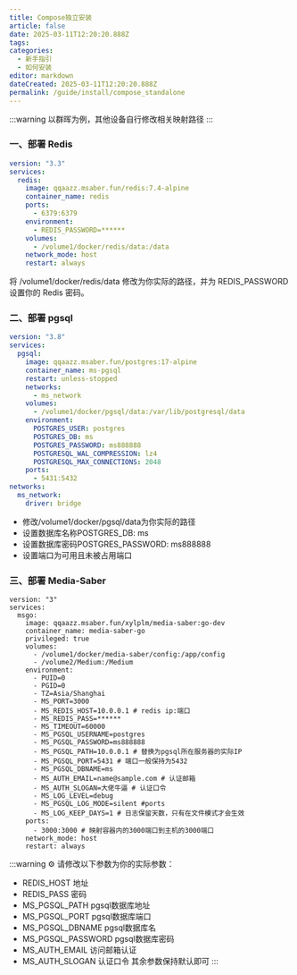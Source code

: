 ```yaml
---
title: Compose独立安装
article: false
date: 2025-03-11T12:20:20.888Z
tags:
categories: 
  - 新手指引
  - 如何安装
editor: markdown
dateCreated: 2025-03-11T12:20:20.888Z
permalink: /guide/install/compose_standalone
---
```


:::warning
以群晖为例，其他设备自行修改相关映射路径
:::

### 一、部署 Redis

```yaml
version: "3.3"
services:
  redis:
    image: qqaazz.msaber.fun/redis:7.4-alpine
    container_name: redis
    ports:
      - 6379:6379
    environment:
      - REDIS_PASSWORD=******
    volumes:
      - /volume1/docker/redis/data:/data
    network_mode: host
    restart: always
```
将 /volume1/docker/redis/data 修改为你实际的路径，并为 REDIS_PASSWORD 设置你的 Redis 密码。

### 二、部署 pgsql

```yaml
version: "3.8"
services:
  pgsql:
    image: qqaazz.msaber.fun/postgres:17-alpine
    container_name: ms-pgsql
    restart: unless-stopped
    networks:
      - ms_network
    volumes:
      - /volume1/docker/pgsql/data:/var/lib/postgresql/data
    environment:
      POSTGRES_USER: postgres
      POSTGRES_DB: ms
      POSTGRES_PASSWORD: ms888888
      POSTGRESQL_WAL_COMPRESSION: lz4
      POSTGRESQL_MAX_CONNECTIONS: 2048
    ports:
      - 5431:5432
networks:
  ms_network:
    driver: bridge
```
- 修改/volume1/docker/pgsql/data为你实际的路径
- 设置数据库名称POSTGRES_DB: ms
- 设置数据库密码POSTGRES_PASSWORD: ms888888
- 设置端口为可用且未被占用端口

### 三、部署 Media-Saber

```shell
version: "3"
services:
  msgo:
    image: qqaazz.msaber.fun/xylplm/media-saber:go-dev
    container_name: media-saber-go
    privileged: true
    volumes:
      - /volume1/docker/media-saber/config:/app/config
      - /volume2/Medium:/Medium
    environment:
      - PUID=0
      - PGID=0
      - TZ=Asia/Shanghai
      - MS_PORT=3000
      - MS_REDIS_HOST=10.0.0.1 # redis ip:端口
      - MS_REDIS_PASS=******
      - MS_TIMEOUT=60000
      - MS_PGSQL_USERNAME=postgres
      - MS_PGSQL_PASSWORD=ms888888
      - MS_PGSQL_PATH=10.0.0.1 # 替换为pgsql所在服务器的实际IP
      - MS_PGSQL_PORT=5431 # 端口一般保持为5432
      - MS_PGSQL_DBNAME=ms
      - MS_AUTH_EMAIL=name@sample.com # 认证邮箱
      - MS_AUTH_SLOGAN=大佬牛逼 # 认证口令
      - MS_LOG_LEVEL=debug
      - MS_PGSQL_LOG_MODE=silent #ports
      - MS_LOG_KEEP_DAYS=1 # 日志保留天数，只有在文件模式才会生效
    ports:
      - 3000:3000 # 映射容器内的3000端口到主机的3000端口
    network_mode: host
    restart: always
```

:::warning ⚙️ 请修改以下参数为你的实际参数：

- REDIS_HOST 地址
- REDIS_PASS 密码
- MS_PGSQL_PATH pgsql数据库地址
- MS_PGSQL_PORT pgsql数据库端口
- MS_PGSQL_DBNAME pgsql数据库名
- MS_PGSQL_PASSWORD pgsql数据库密码
- MS_AUTH_EMAIL 访问邮箱认证
- MS_AUTH_SLOGAN 认证口令
其余参数保持默认即可
:::